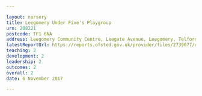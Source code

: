 ```yaml
---

layout: nursery
title: Leegomery Under Five's Playgroup
urn: 208221
postcode: TF1 6NA
address: Leegomery Community Centre, Leegate Avenue, Leegomery, Telford, Shropshire, TF1 6NA
latestReportUrl: https://reports.ofsted.gov.uk/provider/files/2739077/urn/208221.pdf
teaching: 2
development: 2
leadership: 2
outcomes: 2
overall: 2
date: 6 November 2017

---
```

